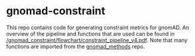 # gnomad-constraint

This repo contains code for generating constraint metrics for gnomAD. An overview of the pipeline and functions that are used can be found in [/gnomad_constraint/flowchart/constraint_pipeline_v4.pdf](./gnomad_constraint/flowchart/constraint_pipeline_v4.pdf). Note that many functions are imported from the [gnomad_methods](https://github.com/broadinstitute/gnomad_methods) repo.









